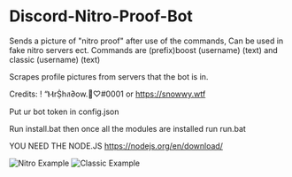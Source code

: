 # Discord-Nitro-Proof-Bot
Sends a picture of "nitro proof" after use of the commands, Can be used in fake nitro servers ect. Commands are (prefix)boost (username) (text) and classic (username) (text)

Scrapes profile pictures from servers that the bot is in.

Credits: ! “ⲘrṨhส∂ow.🌙♡#0001 or https://snowwy.wtf

Put ur bot token in config.json

Run install.bat then once all the modules are installed run run.bat

YOU NEED THE NODE.JS https://nodejs.org/en/download/

![Nitro Example](https://prnt.sc/yyrn4EQPiHvR)
![Classic Example](https://prnt.sc/q5HdT2YaS2z4)
